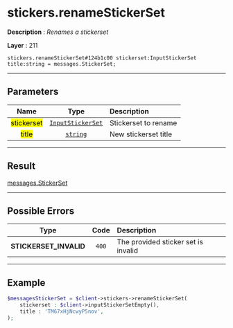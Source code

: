 # stickers.renameStickerSet

**Description** : *Renames a stickerset*

**Layer** : 211

```tl
stickers.renameStickerSet#124b1c00 stickerset:InputStickerSet title:string = messages.StickerSet;
```

---

## Parameters

| Name | Type | Description |
| :---: | :---: | :--- |
| <mark>stickerset</mark> | [`InputStickerSet`](type/InputStickerSet) | Stickerset to rename |
| <mark>title</mark> | [`string`](type/string) | New stickerset title |

---

## Result

[messages.StickerSet](type/messages.StickerSet)

---

## Possible Errors

| Type | Code | Description |
| :---: | :---: | :--- |
| **STICKERSET_INVALID** | `400` | The provided sticker set is invalid |

---

## Example

```php
$messagesStickerSet = $client->stickers->renameStickerSet(
	stickerset : $client->inputStickerSetEmpty(),
	title : 'TM67xHjNcwyP5nov',
);
```